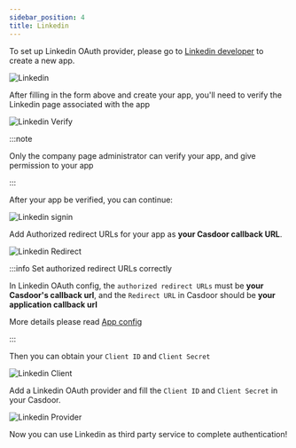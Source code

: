 ```yaml
---
sidebar_position: 4
title: Linkedin
---
```

To set up Linkedin OAuth provider, please go to [Linkedin developer](https://www.linkedin.com/developers/apps/new) to create a new app.

![Linkedin](/img/providers/OAuth/linkedin.png)


After filling in the form above and create your app, you'll need to verify the Linkedin page associated with the app

![Linkedin Verify](/img/providers/OAuth/linkedin-verify.png)

:::note

Only the company page administrator can verify your app, and give permission to your app

:::

After your app be verified, you can continue:

![Linkedin signin](/img/providers/OAuth/linkedinsignin.png)

Add Authorized redirect URLs for your app as **your Casdoor callback URL**.

![Linkedin Redirect](/img/providers/OAuth/linkedinredirecturl.png)

:::info Set authorized redirect URLs correctly

In Linkedin OAuth config, the `authorized redirect URLs` must be **your Casdoor's callback url**, and the `Redirect URL` in Casdoor should be **your application callback url**

More details please read [App config](/docs/application/config#further-understanding)

:::

Then you can obtain your ```Client ID``` and ```Client Secret```

![Linkedin Client](/img/providers/OAuth/linkedinclient.png)


Add a Linkedin OAuth provider and fill the ```Client ID``` and ```Client Secret``` in your Casdoor.

![Linkedin Provider](/img/providers/OAuth/linkedinprovider.png)

Now you can use Linkedin as third party service to complete authentication!
